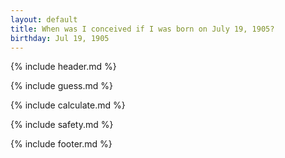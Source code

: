 ```yaml
---
layout: default
title: When was I conceived if I was born on July 19, 1905?
birthday: Jul 19, 1905
---
```


{% include header.md %}

{% include guess.md %}

{% include calculate.md %}

{% include safety.md %}

{% include footer.md %}



